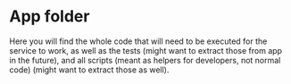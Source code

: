 # App folder

Here you will find the whole code that will need to be executed for the service to work, as well as the tests (might
want to extract those from app in the future), and all scripts (meant as helpers for developers, not normal code) (might
want to extract those as well).
